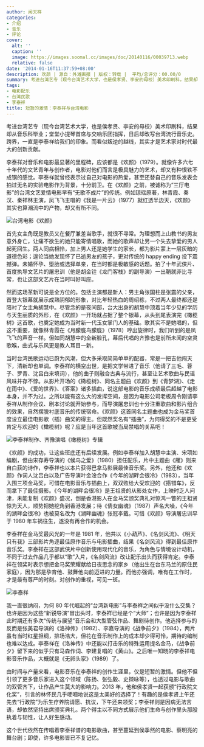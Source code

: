 ```yaml
---
author: 闻天祥
categories:
- 介绍
- 音乐
- 评论
cover:
  alt: ''
  caption: ''
  image: https://images.soomal.cc/images/doc/20140116/00039713.webp
  relative: false
date: '2014-01-16T11:37:59+08:00'
description: 欢颜 | 源自：外滩画报 | 版权：转载 |  平均/总评分：00.00/0
summary: 考进台湾艺专（现今台湾艺术大学，也是侯孝贤、李安的母校）美术印刷科，结果却从音乐科毕业；堂堂小提琴首席与交响乐团指挥，日后却改写台湾流行音乐史。跨界，一直是李泰祥给我们的印象。而看似叛逆的越线，其实才是艺术家对时代最大的创新贡献。李泰祥对音乐和电影最显著的里程碑，应该都是《欢颜》（1979）……
tags:
- 电影配乐
- 台湾民歌
- 李泰祥
title: 短暂的激情：李泰祥与台湾电影
---
```


考进台湾艺专（现今台湾艺术大学，也是侯孝贤、李安的母校）美术印刷科，结果却从音乐科毕业；堂堂小提琴首席与交响乐团指挥，日后却改写台湾流行音乐史。跨界，一直是李泰祥给我们的印象。而看似叛逆的越线，其实才是艺术家对时代最大的创新贡献。

李泰祥对音乐和电影最显著的里程碑，应该都是《欢颜》（1979）。就像许多六七十年代的文艺青年与创作者，电影对他们而言是极具魅力的艺术，却又有种恨铁不成钢的感觉。李泰祥就曾经表示过自己对电影的热爱，甚至还替自己的音乐发表会拍过无名的实验电影作为背景，十分前卫。在《欢颜》之前，被谑称为“三厅电影”的台湾文艺爱情电影早有“无歌不成片”的传统。例如琼瑶原著，林青霞、秦汉、秦祥林主演，凤飞飞主唱的《我是一片云》（1977）就红透半边天，《欢颜》其实也算潮流中的产物，却又有所不同。

![台湾电影《欢颜》](https://images.soomal.cc/images/doc/20140116/00039712_01.webp)





首先女主角既是教员又在餐厅兼差当歌手，就很不寻常。为理想而上山教书的男友意外身亡，让痛不欲生的她只能寄情唱歌，而她的歌声却让另一个失去挚爱的男人起死回生。两人同病相怜，加上男人还是她学生的家长，都为影片蒙上一层灰暗的道德色彩；遑论当她发现怀了已逝男友的孩子，更对传统的 happy ending 投下震撼弹。未婚怀孕、堕胎或选择单亲，在当时都是极敏感的话题。拍了十年武侠片、首度执导文艺片的屠忠训（他是胡金铨《龙门客栈》的副导演）一出鞘就非比寻常，也让这部文艺片在当时叫好叫座。

然而这场革新可说是全方位的。包括主演都是新人：男主角张国柱是张震的父亲，首登大银幕就展示成熟阴郁的形象，对比年轻热血的周绍栋，不过两人最终都还是陪衬了女主角胡慧中。尽管念的是夜间部，台大出身的胡慧中顶着当年少见的学历与天生丽质的外形，在《欢颜》一开场就占据了整个银幕，从头到尾表演完《橄榄树》这首歌，也奠定她成为当时新一代玉女掌门人的基础。歌其实不是她唱的，但这不重要，就像林青霞在《月朦胧鸟朦胧》（1978）哼出旋律时，我们听到的是凤飞飞的声音一样。但如同胡慧中的全新脸孔，幕后代唱的齐豫也是前所未闻的空灵歌喉，曲式与乐风更是教人耳目一新。

当时台湾民歌运动已蔚为风潮，但大多采取简简单单的配器，常是一把吉他闯天下，清新却也单调。李泰祥的横空出世，是把文学带进了音乐（他请了三毛、蓉子、罗青、沈吕白来填词），他的曲子则融合古典与流行，甚至让艺术歌曲与民谣风味并存不悖。从影片开场的《橄榄树》、同名主题曲《欢颜》到《青梦湖》、《走在雨中》、《爱的世界》、《答案》诸多插曲，说这部电影的音乐成绩最后超越了电影本身，并不为过。之所以能有这么大的发挥空间，是因为电影公司老板周令刚请李泰祥从制作会议、剧本讨论就开始参与，而导演屠忠训也十分注重歌曲和影片组合的效果，自然摆脱衬底音乐的传统宿命。《欢颜》这首同名主题曲也成为金马奖首度设立最佳电影歌（插）曲奖的得主。但既然奖名有“插曲”，为何得奖的不是更受肯定与欢迎的《橄榄树》呢？应是当年这首歌被当局禁唱的关系吧！

![李泰祥制作、齐豫演唱《橄榄树》专辑](https://images.soomal.cc/images/doc/20140104/00039254_01.webp)





《欢颜》的成功，让这些班底还有后续发展。例如李泰祥加入胡慧中主演、宋项如编剧，但由宋存寿导演的《候鸟之爱》（1980）担任配乐，片中主题曲《雁》则来自白荻的诗作，李泰祥也以本片获得巴拿马影展最佳音乐奖。另外，他还和《欢颜》作词人沈吕白以及广告导演叶金淦合作《今年的湖畔会很冷》（1983），当年入围三项金马奖，可惜在电影音乐与插曲上，双双败给大受欢迎的《搭错车》，反而拿下了最佳摄影。《今年的湖畔会很冷》是王祖贤的从影处女作，上映时乏人问津，未能复制《欢颜》盛况，倒是香港影人在金马奖颁奖典礼对惊鸿一瞥的王祖贤惊为天人，顺势把她挖角到香港发展；待《倩女幽魂》（1987）声名大噪，《今年的湖畔会很冷》也被莫名改为《湖畔幽魂》张冠李戴。可惜《欢颜》导演屠忠训早于 1980 年车祸往生，遂没有再合作的机会。

李泰祥在金马奖最风光的一年是 1981 年，他共以《小葫芦》、《名剑风流》、《明天只有我》三部影片角逐最佳原作音乐与电影插曲，结果《名剑风流》得到最佳原作音乐奖。李泰祥在这部武侠片中创新使用现代化的音乐，为角色与情境设计动机，不同于过去作品几乎都以“歌”入片，《名剑风流》改让配乐出头而获得肯定。李泰祥在领奖时表示想把金马奖荣耀献给日夜思念的家乡（他出生在台东马兰的原住民家庭），因为那是孕育他、鼓舞他向前迈进的力量。而他亦强调，唯有在工作时，才是最有尊严的时刻。对创作的重视，可见一斑。

![李泰祥](https://images.soomal.cc/images/doc/20140116/00039713_01.webp)





我一直很纳闷，为何 80 年代崛起的“台湾新电影”与李泰祥之间似乎没什么交集？也许是因为这些“新锐导演”冒出头时，李泰祥已经是个“大师”；也许是因为李泰祥此时期还有多次“传统与展望”音乐会和大型管弦作品、舞剧待创作。他选择参与的反而是张美君导演的《洛神传》（1982）、李嘉导演的《战争前夕》（1984），两片虽有当时红星担纲，排场浩大，但花在音乐制作上的成本却少得可怜，期待的编制也难以达成。李泰祥在《洛神传》中还能以打击乐的特殊运用提名金马，《战争前夕》留下来的似乎只有马森作词、李建复唱的《黄山》。之后唯一知晓的李泰祥电影音乐作品，大概就是《无卵头家》（1989）了。

由时间与产量来看，电影音乐在李泰祥的创作生涯里，仅是短暂的激情。但他不但引领了更多音乐家进入这个领域（陈扬、张弘毅、史撷咏等），也透过电影与歌曲的双管齐下，让作品产生莫大的影响力。2013 年，他和侯孝贤一起获颁“行政院文化奖”，引言的林怀民几乎哽咽地说这是太美好的选择了！有趣的是侯孝贤上午还先去“行政院”为乐生疗养院请愿、抗议，下午还来领奖；李泰祥则是因病无法言语，却依然坚持出席颁奖典礼。两个得主以不同方式展示他们生命与创作里头那股执着与韧性，让人好生感动。

这个世代依然在传唱着李泰祥谱的电影歌曲，甚至蔓延到侯季然的电影、蔡明亮的舞台剧；即使，许多电影皆已不复记忆。